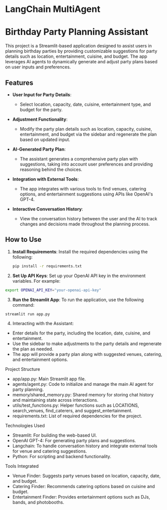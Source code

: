 # LangChain MultiAgent
# Birthday Party Planning Assistant

This project is a Streamlit-based application designed to assist users in planning birthday parties by providing customizable suggestions for party details such as location, entertainment, cuisine, and budget. The app leverages AI agents to dynamically generate and adjust party plans based on user inputs and preferences.

## Features

- **User Input for Party Details**:
  - Select location, capacity, date, cuisine, entertainment type, and budget for the party.
  
- **Adjustment Functionality**:
  - Modify the party plan details such as location, capacity, cuisine, entertainment, and budget via the sidebar and regenerate the plan based on updated input.

- **AI-Generated Party Plan**:
  - The assistant generates a comprehensive party plan with suggestions, taking into account user preferences and providing reasoning behind the choices.

- **Integration with External Tools**:
  - The app integrates with various tools to find venues, catering options, and entertainment suggestions using APIs like OpenAI's GPT-4.

- **Interactive Conversation History**:
  - View the conversation history between the user and the AI to track changes and decisions made throughout the planning process.

## How to Use

1. **Install Requirements**:
   Install the required dependencies using the following:

   ```bash
   pip install -r requirements.txt
   ```

2.	**Set Up API Keys**:
Set up your OpenAI API key in the environment variables. For example:
```bash
export OPENAI_API_KEY="your-openai-api-key"
```

3. **Run the Streamlit App**:
To run the application, use the following command:
```bash
streamlit run app.py
```

4.	Interacting with the Assistant:
- Enter details for the party, including the location, date, cuisine, and entertainment.
- Use the sidebar to make adjustments to the party details and regenerate the plan as needed.
- The app will provide a party plan along with suggested venues, catering, and entertainment options.

Project Structure

- app/app.py: Main Streamlit app file.
- agents/agent.py: Code to initialize and manage the main AI agent for party planning.
- memory/shared_memory.py: Shared memory for storing chat history and maintaining state across interactions.
- utils/test_functions.py: Helper functions such as LOCATIONS, search_venues, find_caterers, and suggest_entertainment.
- requirements.txt: List of required dependencies for the project.

Technologies Used

- Streamlit: For building the web-based UI.
- OpenAI GPT-4: For generating party plans and suggestions.
- Langchain: To handle conversation history and integrate external tools for venue and catering suggestions.
- Python: For scripting and backend functionality.

Tools Integrated

- Venue Finder: Suggests party venues based on location, capacity, date, and budget.
- Catering Finder: Recommends catering options based on cuisine and budget.
- Entertainment Finder: Provides entertainment options such as DJs, bands, and photobooths. 



